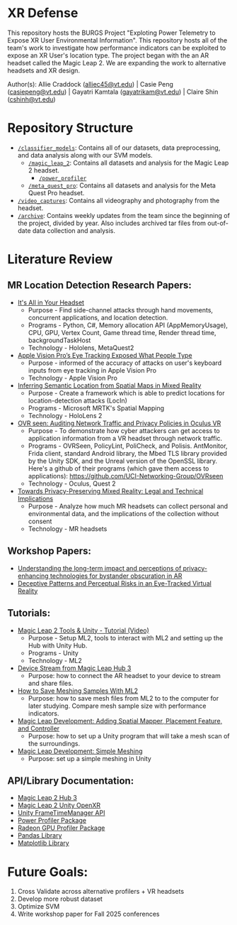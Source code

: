 # XR Defense

This repository hosts the BURGS Project "Exploting Power Telemetry to Expose XR User Environmental Information". This repository hosts all of the team's work to investigate how performance indicators can be exploited to expose an XR User's location type. The project began with the an AR headset called the Magic Leap 2. We are expanding the work to alternative headsets and XR design. 

Author(s): 
Allie Craddock (alliec45@vt.edu) | 
Casie Peng (casiepeng@vt.edu) | 
Gayatri Kamtala (gayatrikam@vt.edu) |
Claire Shin (cshinh@vt.edu)

# Repository Structure 
- [`/classifier_models`](https://github.com/alliec45/mixed_reality_defense/tree/main/classifier_models): Contains all of our datasets, data preprocessing, and data analysis along with our SVM models. 
    - [`/magic_leap_2`](https://github.com/alliec45/mixed_reality_defense/tree/main/classifier_models/magic_leap_2): Contains all datasets and analysis for the Magic Leap 2 headset.
        - [`/power_profiler`](https://github.com/alliec45/mixed_reality_defense/tree/main/classifier_models/magic_leap_2/power_profiler)
    - [`/meta_quest_pro`](https://github.com/alliec45/mixed_reality_defense/tree/main/classifier_models/meta_quest_pro): Contains all datasets and analysis for the Meta Quest Pro headset. 
- [`/video_captures`](https://github.com/alliec45/mixed_reality_defense/tree/main/video_captures): Contains all videography and photography from the headset. 
- [`/archive`](https://github.com/alliec45/mixed_reality_defense/tree/main/archive): Contains weekly updates from the team since the beginning of the project, divided by year. Also includes archived tar files from out-of-date data collection and analysis. 

# Literature Review 
## MR Location Detection Research Papers:
- [It's All in Your Headset](https://www.usenix.org/system/files/sec23fall-prepub-131-zhang-yicheng.pdf)
    - Purpose - Find side-channel attacks through hand movements, concurrent applications, and location detection. 
    - Programs - Python, C#, Memory allocation API (AppMemoryUsage), CPU, GPU, Vertex Count, Game thread time, Render thread time, backgroundTaskHost
    - Technology - Hololens, MetaQuest2
- [Apple Vision Pro’s Eye Tracking Exposed What People Type](https://nam04.safelinks.protection.outlook.com/?url=https%3A%2F%2Fwww.wired.com%2Fstory%2Fapple-vision-pro-persona-eye-tracking-spy-typing%2F&data=05%7C02%7Ccasiepeng%40vt.edu%7C3f171c6378b241fd2df408dcd382f7ba%7C6095688410ad40fa863d4f32c1e3a37a%7C0%7C0%7C638617806691080948%7CUnknown%7CTWFpbGZsb3d8eyJWIjoiMC4wLjAwMDAiLCJQIjoiV2luMzIiLCJBTiI6Ik1haWwiLCJXVCI6Mn0%3D%7C0%7C%7C%7C&sdata=XhRvlu5DaztAClu0slOXyrVsUOf8wvRaxJPwVpEvSAI%3D&reserved=0)
    - Purpose - informed of the accuracy of attacks on user's keyboard inputs from eye tracking in Apple Vision Pro
    - Technology - Apple Vision Pro 
- [Inferring Semantic Location from Spatial Maps in Mixed Reality](https://habiba-farrukh.github.io/files/LocIn.pdf)
    - Purpose - Create a framework which is able to predict locations for location-detection attacks (LocIn)
    - Programs - Microsoft MRTK's Spatial Mapping 
    - Technology - HoloLens 2
- [OVR seen: Auditing Network Traffic and Privacy Policies in Oculus VR](https://www.usenix.org/system/files/sec22-trimananda.pdf)
    - Purpose - To demonstrate how cyber attackers can get access to application information from a VR headset through network traffic. 
    - Programs - OVRSeen, PolicyLint, PoliCheck, and Polisis. AntMonitor, Frida client, standard Android library, the Mbed TLS library provided by the Unity SDK, and the Unreal version of the OpenSSL library. Here's a github of their programs (which gave them access to applications): https://github.com/UCI-Networking-Group/OVRseen 
    - Technology - Oculus, Quest 2
- [Towards Privacy-Preserving Mixed Reality: Legal and Technical Implications](https://drive.google.com/file/d/1UQjyLQMPWSMqWTOcaGYq9C0GImGY7Kvu/view?usp=sharing)
    - Purpose - Analyze how much MR headsets can collect personal and environmental data, and the implications of the collection without consent 
    - Technology - MR headsets

## Workshop Papers:
- [Understanding the long-term impact and perceptions of privacy-enhancing technologies for bystander obscuration in AR](https://ieeexplore.ieee.org/abstract/document/10765311)
- [Deceptive Patterns and Perceptual Risks in an Eye-Tracked Virtual Reality](http://www.leelisle.com/wp-content/uploads/2024/03/Deceptive_Patterns.pdf)

## Tutorials: 
- [Magic Leap 2 Tools & Unity - Tutorial (Video)](https://www.youtube.com/watch?v=KqH0zv3e2AY)
    - Purpose - Setup ML2, tools to interact with ML2 and setting up the Hub with Unity Hub. 
    - Programs - Unity
    - Technology - ML2  
- [Device Stream from Magic Leap Hub 3](https://www.magicleap.care/hc/en-us/articles/6589955346957-Device-Stream)
    - Purpose: how to connect the AR headset to your device to stream and share files. 
- [How to Save Meshing Samples With ML2](https://forum.magicleap.cloud/t/how-to-save-meshes-from-ml2-meshing-sample-or-the-spaces-app/4040/4?u=alliec45)
    - Purpose: how to save mesh files from ML2 to to the computer for later studying. Compare mesh sample size with performance indicators. 
- [Magic Leap Development: Adding Spatial Mapper, Placement Feature, and Controller](https://www.youtube.com/watch?v=Ols3g_BHv1I)
    - Purpose: how to set up a Unity program that will take a mesh scan of the surroundings. 
- [Magic Leap Development: Simple Meshing](https://developer-docs.magicleap.cloud/docs/guides/unity/perception/meshing/unity-simple-meshing/)
    - Purpose: set up a simple meshing in Unity

## API/Library Documentation:
- [Magic Leap 2 Hub 3](https://developer-docs.magicleap.cloud/docs/guides/developer-tools/ml-hub-3/get-started/)
- [Magic Leap 2 Unity OpenXR](https://developer-docs.magicleap.cloud/docs/category/unity-openxr/)
- [Unity FrameTimeManager API](https://unity.com/blog/engine-platform/detecting-performance-bottlenecks-with-unity-frame-timing-manager)
- [Power Profiler Package](https://developer-docs.magicleap.cloud/docs/device/power/power-profiler/#)
- [Radeon GPU Profiler Package](https://developer-docs.magicleap.cloud/docs/guides/developer-tools/lumin-aosp-tools/radeon-gpu-profiler/)
- [Pandas Library](https://pandas.pydata.org/docs/)
- [Matplotlib Library](https://matplotlib.org/stable/index.html)

# Future Goals: 
1. Cross Validate across alternative profilers + VR headsets
2. Develop more robust dataset
3. Optimize SVM 
4. Write workshop paper for Fall 2025 conferences 
